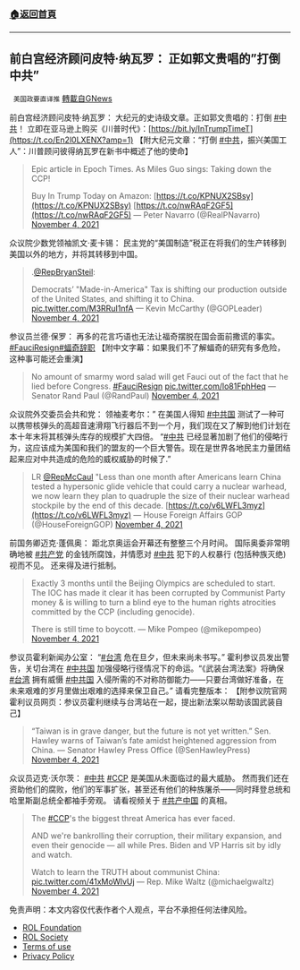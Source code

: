 ###  [:house:返回首頁](https://github.com/ourhimalayas/txt)
---


## 前白宫经济顾问皮特·纳瓦罗： 正如郭文贵唱的&#8221;打倒中共&#8221;
` 美国政要直译推` [轉載自GNews](https://gnews.org/zh-hans/1640156/)

前白宫经济顾问皮特·纳瓦罗： 大纪元的史诗级文章。正如郭文贵唱的：打倒 [#中共](https://twitter.com/hashtag/%E4%B8%AD%E5%85%B1?src=hashtag_click)！ 立即在亚马逊上购买《川普时代》：[https://bit.ly/InTrumpTimeT](https://t.co/En2l0LXENX?amp=1) 【附大纪元文章：“打倒 [#中共](https://twitter.com/hashtag/%E4%B8%AD%E5%85%B1?src=hashtag_click)，振兴美国工人”：川普顾问彼得纳瓦罗在新书中概述了他的使命】



> Epic article in Epoch Times. As Miles Guo sings: Taking down the CCP!
> 
> Buy In Trump Today on Amazon: [https://t.co/KPNUX2SBsy](https://t.co/KPNUX2SBsy) [https://t.co/nwRAqF2GF5](https://t.co/nwRAqF2GF5)
> — Peter Navarro (@RealPNavarro) [November 4, 2021](https://twitter.com/RealPNavarro/status/1456382956713431053?ref_src=twsrc%5Etfw)



众议院少数党领袖凯文·麦卡锡： 民主党的“美国制造”税正在将我们的生产转移到美国以外的地方，并将其转移到中国。



> .[@RepBryanSteil](https://twitter.com/RepBryanSteil?ref_src=twsrc%5Etfw):
> 
> Democrats’ "Made-in-America" Tax is shifting our production outside of the United States, and shifting it to China. [pic.twitter.com/M3RRuI1nfA](https://t.co/M3RRuI1nfA)
> — Kevin McCarthy (@GOPLeader) [November 4, 2021](https://twitter.com/GOPLeader/status/1456384635722665984?ref_src=twsrc%5Etfw)



参议员兰德·保罗： 再多的花言巧语也无法让福奇摆脱在国会面前撒谎的事实。[#FauciResign](https://twitter.com/hashtag/FauciResign?src=hashtag_click)[#蝠奇辞职](https://twitter.com/hashtag/%E8%9D%A0%E5%A5%87%E8%BE%9E%E8%81%8C?src=hashtag_click) 【附中文字幕：如果我们不了解蝠奇的研究有多危险，这种事可能还会重演】



> No amount of smarmy word salad will get Fauci out of the fact that he lied before Congress. [#FauciResign](https://twitter.com/hashtag/FauciResign?src=hash&amp;ref_src=twsrc%5Etfw) [pic.twitter.com/lo81FphHeq](https://t.co/lo81FphHeq)
> — Senator Rand Paul (@RandPaul) [November 4, 2021](https://twitter.com/RandPaul/status/1456403509784555530?ref_src=twsrc%5Etfw)



众议院外交委员会共和党： 领袖麦考尔：” 在美国人得知 [#中共国](https://twitter.com/hashtag/%E4%B8%AD%E5%85%B1%E5%9B%BD?src=hashtag_click) 测试了一种可以携带核弹头的高超音速滑翔飞行器后不到一个月，我们现在又了解到他们计划在本十年末将其核弹头库存的规模扩大四倍。 “[#中共](https://twitter.com/hashtag/%E4%B8%AD%E5%85%B1?src=hashtag_click) 已经显著加剧了他们的侵略行为，这应该成为美国和我们的盟友的一个巨大警告。现在是世界各地民主力量团结起来应对中共造成的危险的威权威胁的时候了.”



> LR [@RepMcCaul](https://twitter.com/RepMcCaul?ref_src=twsrc%5Etfw) "Less than one month after Americans learn China tested a hypersonic glide vehicle that could carry a nuclear warhead, we now learn they plan to quadruple the size of their nuclear warhead stockpile by the end of this decade. [https://t.co/v6LWFL3myz](https://t.co/v6LWFL3myz)
> — House Foreign Affairs GOP (@HouseForeignGOP) [November 4, 2021](https://twitter.com/HouseForeignGOP/status/1456362586597908487?ref_src=twsrc%5Etfw)



前国务卿迈克·蓬佩奥： 距北京奥运会开幕还有整整三个月时间。 国际奥委非常明确地被 [#共产党](https://twitter.com/hashtag/%E5%85%B1%E4%BA%A7%E5%85%9A?src=hashtag_click) 的金钱所腐蚀，并情愿对 [#中共](https://twitter.com/hashtag/%E4%B8%AD%E5%85%B1?src=hashtag_click) 犯下的人权暴行 (包括种族灭绝) 视而不见。 还来得及进行抵制。



> Exactly 3 months until the Beijing Olympics are scheduled to start. The IOC has made it clear it has been corrupted by Communist Party money & is willing to turn a blind eye to the human rights atrocities committed by the CCP (including genocide).
> 
> There is still time to boycott.
> — Mike Pompeo (@mikepompeo) [November 4, 2021](https://twitter.com/mikepompeo/status/1456330721145106443?ref_src=twsrc%5Etfw)



参议员霍利新闻办公室： “[#台湾](https://twitter.com/hashtag/%E5%8F%B0%E6%B9%BE?src=hashtag_click) 危在旦夕，但未来尚未书写。” 霍利参议员发出警告，关切台湾在 [#中共国](https://twitter.com/hashtag/%E4%B8%AD%E5%85%B1%E5%9B%BD?src=hashtag_click) 加强侵略行径情况下的命运。“《武装台湾法案》将确保 [#台湾](https://twitter.com/hashtag/%E5%8F%B0%E6%B9%BE?src=hashtag_click) 拥有威慑 [#中共国](https://twitter.com/hashtag/%E4%B8%AD%E5%85%B1%E5%9B%BD?src=hashtag_click) 入侵所需的不对称防御能力——只要台湾做好准备，在未来艰难的岁月里做出艰难的选择来保卫自己。” 请看完整版本： 【附参议院官网霍利议员网页：参议员霍利继续与台湾站在一起，提出新法案以帮助该国武装自己】



> “Taiwan is in grave danger, but the future is not yet written.” Sen. Hawley warns of Taiwan’s fate amidst heightened aggression from China.
> — Senator Hawley Press Office (@SenHawleyPress) [November 4, 2021](https://twitter.com/SenHawleyPress/status/1456291503882575884?ref_src=twsrc%5Etfw)



众议员迈克·沃尔茨： [#中共](https://twitter.com/hashtag/%E4%B8%AD%E5%85%B1?src=hashtag_click) [#CCP](https://twitter.com/hashtag/CCP?src=hashtag_click) 是美国从未面临过的最大威胁。 然而我们还在资助他们的腐败，他们的军事扩张，甚至还有他们的种族屠杀——同时拜登总统和哈里斯副总统全都袖手旁观。 请看视频关于 [#共产中国](https://twitter.com/hashtag/%E5%85%B1%E4%BA%A7%E4%B8%AD%E5%9B%BD?src=hashtag_click) 的真相。



> The [#CCP](https://twitter.com/hashtag/CCP?src=hash&amp;ref_src=twsrc%5Etfw)'s the biggest threat America has ever faced.
> 
> AND we're bankrolling their corruption, their military expansion, and even their genocide — all while Pres. Biden and VP Harris sit by idly and watch. 
> 
> Watch to learn the TRUTH about communist China: [pic.twitter.com/41xMoWlvUj](https://t.co/41xMoWlvUj)
> — Rep. Mike Waltz (@michaelgwaltz) [November 4, 2021](https://twitter.com/michaelgwaltz/status/1456254654761746435?ref_src=twsrc%5Etfw)



 

免责声明：本文内容仅代表作者个人观点，平台不承担任何法律风险。

- [ROL Foundation](https://rolfoundation.org/)
- [ROL Society](https://rolsociety.org/)
- [Terms of use](https://gnews.org/terms-of-use-3/)
- [Privacy Policy](https://gnews.org/privacy-policy/)
